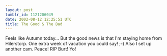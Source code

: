 ```yaml
---
layout: post
tumblr_id: 1121206049  
date: 2002-08-12 12:25:51 UTC
title: The Good & The Bad
---
```


Feels like Autumn today... But the good news is that I'm staying home from Hilerstorp. One extra week of vacation you could say! ;-) Also I set up another cam. Peace! RIP Burt! Yo!

